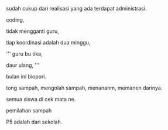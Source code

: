 sudah cukup dari realisasi yang ada
terdapat administrasi.

coding, 

tidak mengganti guru, 

tiap koordinasi adalah dua minggu, 

'''
guru bu tika, 

daur ulang, 
'''

bulan ini biopori. 

tong sampah, mengolah sampah, menananm, memanen darinya. 

semua siswa di cek mata ne. 

pemilahan sampah 

P5 adalah dari sekolah. 
 